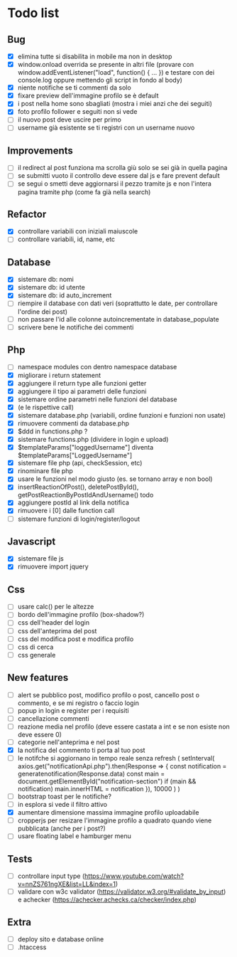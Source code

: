 # Todo list

## Bug

- [x] elimina tutte si disabilita in mobile ma non in desktop
- [x] window.onload overrida se presente in altri file (provare con window.addEventListener("load", function() { ... }) e testare con dei console.log oppure mettendo gli script in fondo al body)
- [x] niente notifiche se ti commenti da solo
- [x] fixare preview dell'immagine profilo se è default
- [x] i post nella home sono sbagliati (mostra i miei anzi che dei seguiti)
- [x] foto profilo follower e seguiti non si vede
- [ ] il nuovo post deve uscire per primo
- [ ] username già esistente se ti registri con un username nuovo

## Improvements

- [ ] il redirect al post funziona ma scrolla giù solo se sei già in quella pagina
- [ ] se submitti vuoto il controllo deve essere dal js e fare prevent default
- [ ] se segui o smetti deve aggiornarsi il pezzo tramite js e non l'intera pagina tramite php (come fa già nella search)

## Refactor

- [x] controllare variabili con iniziali maiuscole
- [ ] controllare variabili, id, name, etc

## Database

- [x] sistemare db: nomi
- [x] sistemare db: id utente
- [x] sistemare db: id auto_increment
- [ ] riempire il database con dati veri (soprattutto le date, per controllare l'ordine dei post)
- [ ] non passare l'id alle colonne autoincrementate in database_populate
- [ ] scrivere bene le notifiche dei commenti

## Php

- [ ] namespace modules con dentro namespace database
- [x] migliorare i return statement
- [x] aggiungere il return type alle funzioni getter
- [x] aggiungere il tipo ai parametri delle funzioni
- [x] sistemare ordine parametri nelle funzioni del database
- [x] (e le rispettive call)
- [x] sistemare database.php (variabili, ordine funzioni e funzioni non usate)
- [x] rimuovere commenti da database.php
- [x] $ddd in functions.php ?
- [x] sistemare functions.php (dividere in login e upload)
- [x] $templateParams["loggedUsername"] diventa $templateParams["LoggedUsername"]
- [x] sistemare file php (api, checkSession, etc)
- [x] rinominare file php
- [x] usare le funzioni nel modo giusto (es. se tornano array e non bool)
- [x] insertReactionOfPost(), deletePostById(), getPostReactionByPostIdAndUsername() todo
- [x] aggiungere postId al link della notifica
- [x] rimuovere i [0] dalle function call
- [ ] sistemare funzioni di login/register/logout

## Javascript

- [x] sistemare file js
- [x] rimuovere import jquery

## Css

- [ ] usare calc() per le altezze
- [ ] bordo dell'immagine profilo (box-shadow?)
- [ ] css dell'header del login
- [ ] css dell'anteprima del post
- [ ] css del modifica post e modifica profilo
- [ ] css di cerca
- [ ] css generale

## New features

- [ ] alert se pubblico post, modifico profilo o post, cancello post o commento, e se mi registro o faccio login
- [ ] popup in login e register per i requisiti
- [ ] cancellazione commenti
- [ ] reazione media nel profilo (deve essere castata a int e se non esiste non deve essere 0)
- [ ] categorie nell'anteprima e nel post
- [x] la notifica del commento ti porta al tuo post
- [ ] le notifche si aggiornano in tempo reale senza refresh (
  setInterval(
  axios.get("notificationApi.php").then(Response => {
  const notification = generatenotification(Response.data)
  const main = document.getElementById("notification-section")
  if (main && notification) main.innerHTML = notification
  }),
  10000
  )
)
- [ ] bootstrap toast per le notifiche?
- [ ] in esplora si vede il filtro attivo
- [x] aumentare dimensione massima immagine profilo uploadabile
- [ ] cropperjs per resizare l'immagine profilo a quadrato quando viene pubblicata (anche per i post?)
- [ ] usare floating label e hamburger menu

## Tests

- [ ] controllare input type (<https://www.youtube.com/watch?v=nnZS761ngXE&list=LL&index=1>)
- [ ] validare con w3c validator (<https://validator.w3.org/#validate_by_input>) e achecker (<https://achecker.achecks.ca/checker/index.php>)

## Extra

- [ ] deploy sito e database online
- [ ] .htaccess
